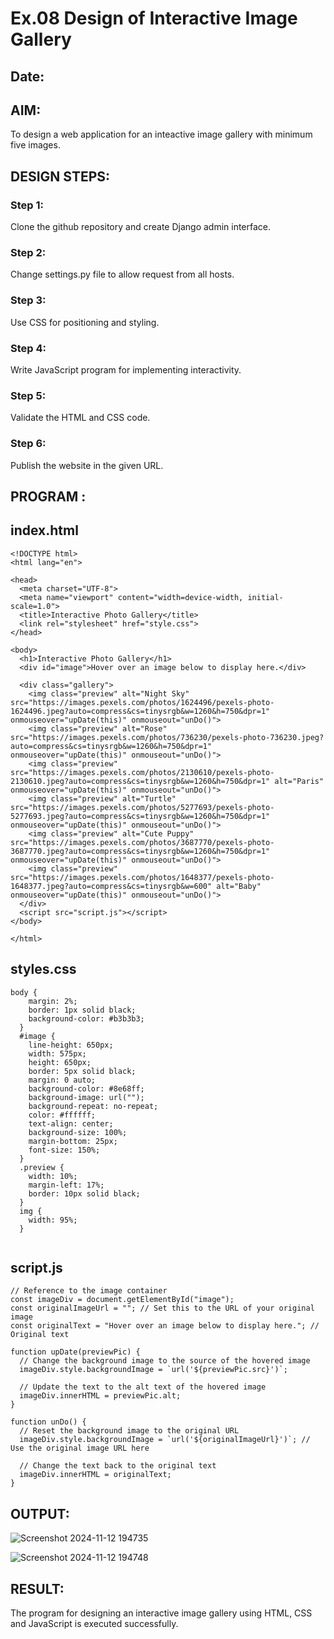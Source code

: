 # Ex.08 Design of Interactive Image Gallery
## Date:

## AIM:
To design a web application for an inteactive image gallery with minimum five images.

## DESIGN STEPS:

### Step 1:
Clone the github repository and create Django admin interface.

### Step 2:
Change settings.py file to allow request from all hosts.

### Step 3:
Use CSS for positioning and styling.

### Step 4:
Write JavaScript program for implementing interactivity.

### Step 5:
Validate the HTML and CSS code.

### Step 6:
Publish the website in the given URL.

## PROGRAM :
## index.html
```
<!DOCTYPE html>
<html lang="en">

<head>
  <meta charset="UTF-8">
  <meta name="viewport" content="width=device-width, initial-scale=1.0">
  <title>Interactive Photo Gallery</title>
  <link rel="stylesheet" href="style.css">
</head>

<body>
  <h1>Interactive Photo Gallery</h1>
  <div id="image">Hover over an image below to display here.</div>

  <div class="gallery">
    <img class="preview" alt="Night Sky" src="https://images.pexels.com/photos/1624496/pexels-photo-1624496.jpeg?auto=compress&cs=tinysrgb&w=1260&h=750&dpr=1" onmouseover="upDate(this)" onmouseout="unDo()">
    <img class="preview" alt="Rose" src="https://images.pexels.com/photos/736230/pexels-photo-736230.jpeg?auto=compress&cs=tinysrgb&w=1260&h=750&dpr=1" onmouseover="upDate(this)" onmouseout="unDo()">
    <img class="preview" src="https://images.pexels.com/photos/2130610/pexels-photo-2130610.jpeg?auto=compress&cs=tinysrgb&w=1260&h=750&dpr=1" alt="Paris" onmouseover="upDate(this)" onmouseout="unDo()">
    <img class="preview" alt="Turtle" src="https://images.pexels.com/photos/5277693/pexels-photo-5277693.jpeg?auto=compress&cs=tinysrgb&w=1260&h=750&dpr=1" onmouseover="upDate(this)" onmouseout="unDo()">
    <img class="preview" alt="Cute Puppy" src="https://images.pexels.com/photos/3687770/pexels-photo-3687770.jpeg?auto=compress&cs=tinysrgb&w=1260&h=750&dpr=1" onmouseover="upDate(this)" onmouseout="unDo()">
    <img class="preview" src="https://images.pexels.com/photos/1648377/pexels-photo-1648377.jpeg?auto=compress&cs=tinysrgb&w=600" alt="Baby" onmouseover="upDate(this)" onmouseout="unDo()">
  </div>
  <script src="script.js"></script>
</body>

</html>
```
## styles.css
```
body {
    margin: 2%;
    border: 1px solid black;
    background-color: #b3b3b3;
  }
  #image {
    line-height: 650px;
    width: 575px;
    height: 650px;
    border: 5px solid black;
    margin: 0 auto;
    background-color: #8e68ff;
    background-image: url("");
    background-repeat: no-repeat;
    color: #ffffff;
    text-align: center;
    background-size: 100%;
    margin-bottom: 25px;
    font-size: 150%;
  }
  .preview {
    width: 10%;
    margin-left: 17%;
    border: 10px solid black;
  }
  img {
    width: 95%;
  }
  
```
## script.js
```
// Reference to the image container
const imageDiv = document.getElementById("image");
const originalImageUrl = ""; // Set this to the URL of your original image
const originalText = "Hover over an image below to display here."; // Original text

function upDate(previewPic) {
  // Change the background image to the source of the hovered image
  imageDiv.style.backgroundImage = `url('${previewPic.src}')`;

  // Update the text to the alt text of the hovered image
  imageDiv.innerHTML = previewPic.alt;
}

function unDo() {
  // Reset the background image to the original URL
  imageDiv.style.backgroundImage = `url('${originalImageUrl}')`; // Use the original image URL here

  // Change the text back to the original text
  imageDiv.innerHTML = originalText;
}

```
## OUTPUT:
![Screenshot 2024-11-12 194735](https://github.com/user-attachments/assets/e5917728-98b9-409e-b115-e72060811937)

![Screenshot 2024-11-12 194748](https://github.com/user-attachments/assets/afedac76-f27c-4ab8-a61d-dd0cbe3d59fe)

## RESULT:
The program for designing an interactive image gallery using HTML, CSS and JavaScript is executed successfully.
